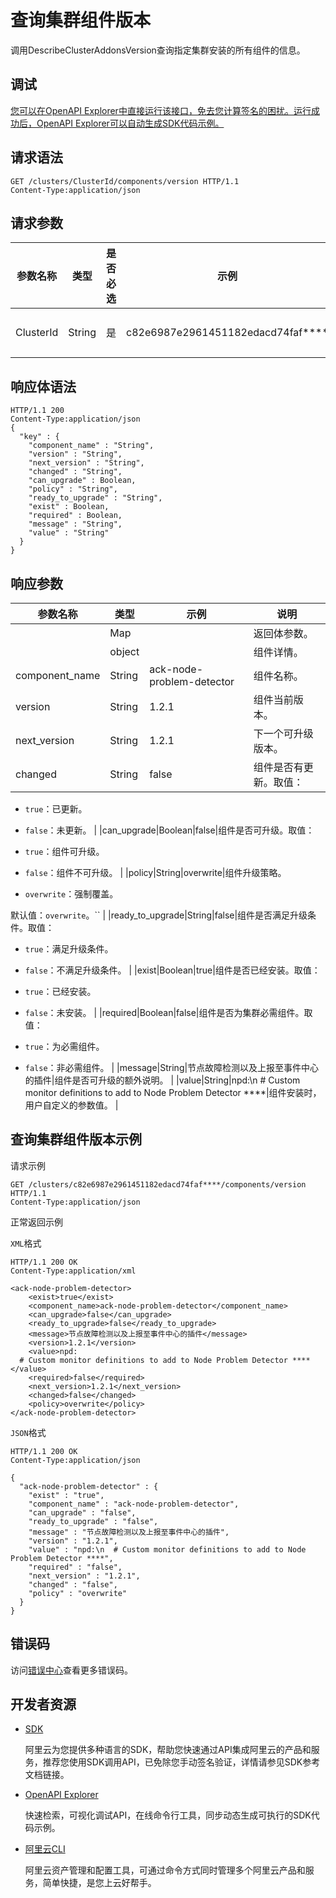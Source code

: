 # 查询集群组件版本

调用DescribeClusterAddonsVersion查询指定集群安装的所有组件的信息。

## 调试

[您可以在OpenAPI Explorer中直接运行该接口，免去您计算签名的困扰。运行成功后，OpenAPI Explorer可以自动生成SDK代码示例。](https://api.aliyun.com/#product=CS&api=DescribeClusterAddonsVersion&type=ROA&version=2015-12-15)

## 请求语法

```
GET /clusters/ClusterId/components/version HTTP/1.1 
Content-Type:application/json
```

## 请求参数

|参数名称|类型|是否必选|示例|说明|
|----|--|----|--|--|
|ClusterId|String|是|c82e6987e2961451182edacd74faf\*\*\*\*|集群ID。 |

## 响应体语法

```
HTTP/1.1 200
Content-Type:application/json
{
  "key" : {
    "component_name" : "String",
    "version" : "String",
    "next_version" : "String",
    "changed" : "String",
    "can_upgrade" : Boolean,
    "policy" : "String",
    "ready_to_upgrade" : "String",
    "exist" : Boolean,
    "required" : Boolean,
    "message" : "String",
    "value" : "String"
  }
}
```

## 响应参数

|参数名称|类型|示例|说明|
|----|--|--|--|
| |Map| |返回体参数。 |
| |object| |组件详情。 |
|component\_name|String|ack-node-problem-detector|组件名称。 |
|version|String|1.2.1|组件当前版本。 |
|next\_version|String|1.2.1|下一个可升级版本。 |
|changed|String|false|组件是否有更新。取值：

 -   `true`：已更新。
-   `false`：未更新。 |
|can\_upgrade|Boolean|false|组件是否可升级。取值：

 -   `true`：组件可升级。
-   `false`：组件不可升级。 |
|policy|String|overwrite|组件升级策略。

 -   `overwrite`：强制覆盖。

 默认值：`overwrite`。`` |
|ready\_to\_upgrade|String|false|组件是否满足升级条件。取值：

 -   `true`：满足升级条件。
-   `false`：不满足升级条件。 |
|exist|Boolean|true|组件是否已经安装。取值：

 -   `true`：已经安装。
-   `false`：未安装。 |
|required|Boolean|false|组件是否为集群必需组件。取值：

 -   `true`：为必需组件。
-   `false`：非必需组件。 |
|message|String|节点故障检测以及上报至事件中心的插件|组件是否可升级的额外说明。 |
|value|String|npd:\\n \# Custom monitor definitions to add to Node Problem Detector \*\*\*\*|组件安装时，用户自定义的参数值。 |

## 查询集群组件版本示例

请求示例

```
GET /clusters/c82e6987e2961451182edacd74faf****/components/version HTTP/1.1 
Content-Type:application/json
```

正常返回示例

`XML`格式

```
HTTP/1.1 200 OK
Content-Type:application/xml

<ack-node-problem-detector>
    <exist>true</exist>
    <component_name>ack-node-problem-detector</component_name>
    <can_upgrade>false</can_upgrade>
    <ready_to_upgrade>false</ready_to_upgrade>
    <message>节点故障检测以及上报至事件中心的插件</message>
    <version>1.2.1</version>
    <value>npd:
  # Custom monitor definitions to add to Node Problem Detector ****</value>
    <required>false</required>
    <next_version>1.2.1</next_version>
    <changed>false</changed>
    <policy>overwrite</policy>
</ack-node-problem-detector>
```

`JSON`格式

```
HTTP/1.1 200 OK
Content-Type:application/json

{
  "ack-node-problem-detector" : {
    "exist" : "true",
    "component_name" : "ack-node-problem-detector",
    "can_upgrade" : "false",
    "ready_to_upgrade" : "false",
    "message" : "节点故障检测以及上报至事件中心的插件",
    "version" : "1.2.1",
    "value" : "npd:\n  # Custom monitor definitions to add to Node Problem Detector ****",
    "required" : "false",
    "next_version" : "1.2.1",
    "changed" : "false",
    "policy" : "overwrite"
  }
}
```

## 错误码

访问[错误中心](https://error-center.aliyun.com/status/product/CS)查看更多错误码。

## 开发者资源

-   [SDK](https://next.api.aliyun.com/api-tools/sdk/CS?version=2015-12-15&)

    阿里云为您提供多种语言的SDK，帮助您快速通过API集成阿里云的产品和服务，推荐您使用SDK调用API，已免除您手动签名验证，详情请参见SDK参考文档链接。

-   [OpenAPI Explorer](https://next.api.aliyun.com/api/CS/2015-12-15/DescribeClusterAddonsVersion)

    快速检索，可视化调试API，在线命令行工具，同步动态生成可执行的SDK代码示例。

-   [阿里云CLI](https://github.com/aliyun/aliyun-cli)

    阿里云资产管理和配置工具，可通过命令方式同时管理多个阿里云产品和服务，简单快捷，是您上云好帮手。


